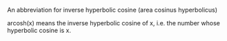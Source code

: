 An abbreviation for inverse hyperbolic cosine (area cosinus
hyperbolicus)

arcosh(x) means the inverse hyperbolic cosine of x, i.e. the number
whose hyperbolic cosine is x.
